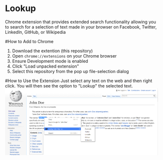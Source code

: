 # Lookup
Chrome extension that provides extended search functionality allowing you to search for a selection of text made in your browser on Facebook, Twitter, LinkedIn, GitHub, or Wikipedia

#How to Add to Chrome
1. Download the extention (this repository)
2. Open `chrome://extensions` on your Chrome browser
3. Ensure Development mode is enabled
4. Click "Load unpacked extension"
5. Select this repository from the pop up file-selection dialog

#How to Use the Extension
Just select any text on the web and then right click. You will then see the option to "Lookup" the selected text. 
![alt tag](https://raw.githubusercontent.com/nav97/Lookup/master/res/screenshot.png)
